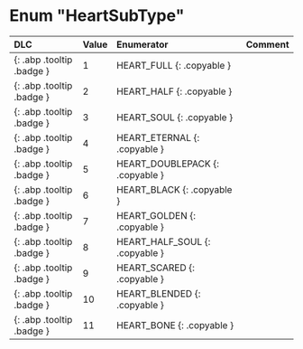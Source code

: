 # Enum "HeartSubType"
|DLC|Value|Enumerator|Comment|
|:--|:--|:--|:--|
|[ ](#){: .abp .tooltip .badge }|1 |HEART_FULL {: .copyable } |  | 
|[ ](#){: .abp .tooltip .badge }|2 |HEART_HALF {: .copyable } |  | 
|[ ](#){: .abp .tooltip .badge }|3 |HEART_SOUL {: .copyable } |  | 
|[ ](#){: .abp .tooltip .badge }|4 |HEART_ETERNAL {: .copyable } |  | 
|[ ](#){: .abp .tooltip .badge }|5 |HEART_DOUBLEPACK {: .copyable } |  | 
|[ ](#){: .abp .tooltip .badge }|6 |HEART_BLACK {: .copyable } |  | 
|[ ](#){: .abp .tooltip .badge }|7 |HEART_GOLDEN {: .copyable } |  | 
|[ ](#){: .abp .tooltip .badge }|8 |HEART_HALF_SOUL {: .copyable } |  | 
|[ ](#){: .abp .tooltip .badge }|9 |HEART_SCARED {: .copyable } |  | 
|[ ](#){: .abp .tooltip .badge }|10 |HEART_BLENDED {: .copyable } |  | 
|[ ](#){: .abp .tooltip .badge }|11 |HEART_BONE {: .copyable } |  | 